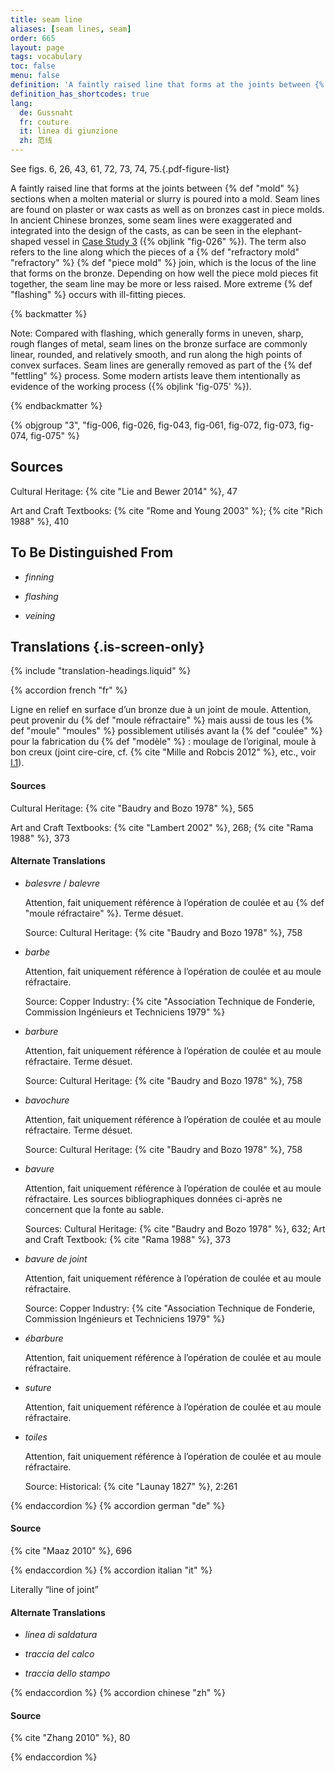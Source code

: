 ```yaml
---
title: seam line
aliases: [seam lines, seam]
order: 665
layout: page
tags: vocabulary
toc: false
menu: false
definition: 'A faintly raised line that forms at the joints between {% def "mold" %} sections when a molten material or slurry is poured into a mold. Seam lines are found on plaster or wax casts as well as on bronzes cast in piece molds. In ancient Chinese bronzes, some seam lines were exaggerated and integrated into the design of the casts, as can be seen in the elephant-shaped vessel in [Case Study 3](/case-studies/3/) ({% objlink "fig-026" %}). The term also refers to the line along which the pieces of a {% def "refractory mold" "refractory" %} {% def "piece mold" %} join, which is the locus of the line that forms on the bronze. Depending on how well the piece mold pieces fit together, the seam line may be more or less raised. More extreme {% def "flashing" %} occurs with ill-fitting pieces.'
definition_has_shortcodes: true
lang:
  de: Gussnaht
  fr: couture
  it: linea di giunzione
  zh: 范线
---
```


See figs. 6, 26, 43, 61, 72, 73, 74, 75.{.pdf-figure-list}

A faintly raised line that forms at the joints between {% def "mold" %} sections when a molten material or slurry is poured into a mold. Seam lines are found on plaster or wax casts as well as on bronzes cast in piece molds. In ancient Chinese bronzes, some seam lines were exaggerated and integrated into the design of the casts, as can be seen in the elephant-shaped vessel in [Case Study 3](/case-studies/3/) ({% objlink "fig-026" %}). The term also refers to the line along which the pieces of a {% def "refractory mold" "refractory" %} {% def "piece mold" %} join, which is the locus of the line that forms on the bronze. Depending on how well the piece mold pieces fit together, the seam line may be more or less raised. More extreme {% def "flashing" %} occurs with ill-fitting pieces.

{% backmatter %}

Note: Compared with flashing, which generally forms in uneven, sharp, rough flanges of metal, seam lines on the bronze surface are commonly linear, rounded, and relatively smooth, and run along the high points of convex surfaces. Seam lines are generally removed as part of the {% def "fettling" %} process. Some modern artists leave them intentionally as evidence of the working process ({% objlink 'fig-075' %}).

{% endbackmatter %}

{% objgroup "3", "fig-006, fig-026, fig-043, fig-061, fig-072, fig-073, fig-074, fig-075" %}


## Sources

Cultural Heritage: {% cite "Lie and Bewer 2014" %}, 47

Art and Craft Textbooks: {% cite "Rome and Young 2003" %}; {% cite "Rich 1988" %}, 410

## To Be Distinguished From

- *finning*

- *flashing*

- *veining*

## Translations {.is-screen-only}

<div class="accordion">
{% include "translation-headings.liquid" %}

{% accordion french "fr" %}

Ligne en relief en surface d’un bronze due à un joint de moule. Attention, peut provenir du {% def "moule réfractaire" %} mais aussi de tous les {% def "moule" "moules" %} possiblement utilisés avant la {% def "coulée" %} pour la fabrication du {% def "modèle" %} : moulage de l’original, moule à bon creux (joint cire-cire, cf. {% cite "Mille and Robcis 2012" %}, etc., voir [I.1](/vol-1/1/)).

#### Sources

Cultural Heritage: {% cite "Baudry and Bozo 1978" %}, 565

Art and Craft Textbooks: {% cite "Lambert 2002" %}, 268; {% cite "Rama 1988" %}, 373

#### Alternate Translations

- *balesvre* / *balevre*

    Attention, fait uniquement référence à l’opération de coulée et au {% def "moule réfractaire" %}. Terme désuet.

    Source: Cultural Heritage: {% cite "Baudry and Bozo 1978" %}, 758

- *barbe*

    Attention, fait uniquement référence à l’opération de coulée et au moule réfractaire.

    Source: Copper Industry: {% cite "Association Technique de Fonderie, Commission Ingénieurs et Techniciens 1979" %}

- *barbure*

    Attention, fait uniquement référence à l’opération de coulée et au moule réfractaire. Terme désuet.

    Source: Cultural Heritage: {% cite "Baudry and Bozo 1978" %}, 758

- *bavochure*

    Attention, fait uniquement référence à l’opération de coulée et au moule réfractaire. Terme désuet.

    Source: Cultural Heritage: {% cite "Baudry and Bozo 1978" %}, 758

- *bavure*

    Attention, fait uniquement référence à l’opération de coulée et au moule réfractaire. Les sources bibliographiques données ci-après ne concernent que la fonte au sable.

    Sources: Cultural Heritage: {% cite "Baudry and Bozo 1978" %}, 632; Art and Craft Textbook: {% cite "Rama 1988" %}, 373

- *bavure de joint*

    Attention, fait uniquement référence à l’opération de coulée et au moule réfractaire.

    Source: Copper Industry: {% cite "Association Technique de Fonderie, Commission Ingénieurs et Techniciens 1979" %}

- *ébarbure*

    Attention, fait uniquement référence à l’opération de coulée et au moule réfractaire.

- *suture*

    Attention, fait uniquement référence à l’opération de coulée et au moule réfractaire.

- *toiles*

    Attention, fait uniquement référence à l’opération de coulée et au moule réfractaire.

    Source: Historical: {% cite "Launay 1827" %}, 2:261

{% endaccordion %}
{% accordion german "de" %}

#### Source

{% cite "Maaz 2010" %}, 696

{% endaccordion %}
{% accordion italian "it" %}

Literally “line of joint”

#### Alternate Translations

- *linea di saldatura*

- *traccia del calco*

- *traccia dello stampo*

{% endaccordion %}
{% accordion chinese "zh" %}

#### Source

{% cite "Zhang 2010" %}, 80

{% endaccordion %}

</div>
